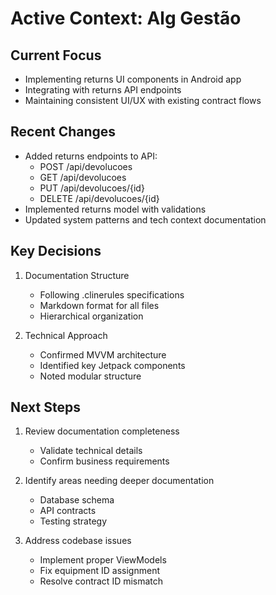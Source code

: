# Active Context: Alg Gestão

## Current Focus
- Implementing returns UI components in Android app
- Integrating with returns API endpoints
- Maintaining consistent UI/UX with existing contract flows

## Recent Changes
- Added returns endpoints to API:
  - POST /api/devolucoes
  - GET /api/devolucoes
  - PUT /api/devolucoes/{id}
  - DELETE /api/devolucoes/{id}
- Implemented returns model with validations
- Updated system patterns and tech context documentation

## Key Decisions
1. Documentation Structure
   - Following .clinerules specifications
   - Markdown format for all files
   - Hierarchical organization

2. Technical Approach
   - Confirmed MVVM architecture
   - Identified key Jetpack components
   - Noted modular structure

## Next Steps
1. Review documentation completeness
   - Validate technical details
   - Confirm business requirements

2. Identify areas needing deeper documentation
   - Database schema
   - API contracts
   - Testing strategy

3. Address codebase issues
   - Implement proper ViewModels
   - Fix equipment ID assignment
   - Resolve contract ID mismatch
